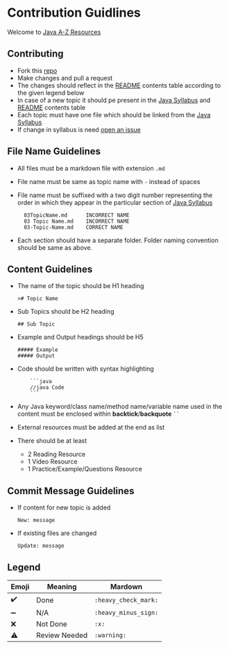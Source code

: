 # Contribution Guidlines

Welcome to [Java A-Z Resources](https://github.com/prateekKrOraon/Java-A-to-Z-Resources)

## Contributing
* Fork this [repo](https://github.com/prateekKrOraon/Java-A-to-Z-Resources)
* Make changes and pull a request
* The changes should reflect in the [README](README.md) contents table according to the given legend below
* In case of a new topic it should pe present in the [Java Syllabus](Java-Syllabus.md) and [README](README.md) contents table
* Each topic must have one file which should be linked from the [Java Syllabus](Java-Syllabus.md)
* If change in syllabus is need [open an issue](https://github.com/prateekKrOraon/Java-A-to-Z-Resources/issues)

## File Name Guidelines
* All files must be a markdown file with extension `.md`
* File name must be same as topic name with `-` instead of spaces
* File name must be suffixed with a two digit number representing the order in which they appear in the particular section of [Java Syllabus](Java-Syllabus.md)

        03TopicName.md      INCORRECT NAME
        03 Topic Name.md    INCORRECT NAME
        03-Topic-Name.md    CORRECT NAME
* Each section should have a separate folder. Folder naming convention should be same as above.

## Content Guidelines

* The name of the topic should be H1 heading

    ```
    ># Topic Name
    ```
* Sub Topics should be H2 heading

    ```
    ## Sub Topic
    ```

* Example and Output headings should be H5

    ```
    ##### Example
    ##### Output
    ```

* Code should be written with syntax highlighting

    ```
        ```java
        //java Code
        ```
    ```
* Any Java keyword/class name/method name/variable name used in the content must be enclosed within __backtick__/__backquote__ ` `` `
* External resources must be added at the end as list
* There should be at least
  * 2 Reading Resource
  * 1 Video Resource
  * 1 Practice/Example/Questions Resource

## Commit Message Guidelines

* If content for new topic is added  
    ```
    New: message
    ```
* If existing files are changed
    ```
    Update: message
    ```

## Legend
|Emoji|Meaning|Mardown|
|---|---|---|
|:heavy_check_mark:|Done|`:heavy_check_mark:`|
|:heavy_minus_sign:|N/A|`:heavy_minus_sign:`|
|:x:|Not Done|`:x:`|
|:warning:|Review Needed|`:warning:`|